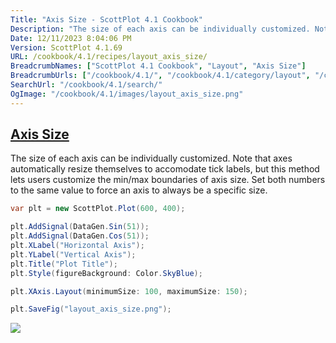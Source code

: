 ```yaml
---
Title: "Axis Size - ScottPlot 4.1 Cookbook"
Description: "The size of each axis can be individually customized. Note that axes automatically resize themselves to accomodate tick labels, but this method lets users customize the min/max boundaries of axis size. Set both numbers to the same value to force an axis to always be a specific size."
Date: 12/11/2023 8:04:06 PM
Version: ScottPlot 4.1.69
URL: /cookbook/4.1/recipes/layout_axis_size/
BreadcrumbNames: ["ScottPlot 4.1 Cookbook", "Layout", "Axis Size"]
BreadcrumbUrls: ["/cookbook/4.1/", "/cookbook/4.1/category/layout", "/cookbook/4.1/recipes/layout_axis_size/"]
SearchUrl: "/cookbook/4.1/search/"
OgImage: "/cookbook/4.1/images/layout_axis_size.png"
---
```


<h2><a href='/cookbook/4.1/recipes/layout_axis_size/'>Axis Size</a></h2>

The size of each axis can be individually customized. Note that axes automatically resize themselves to accomodate tick labels, but this method lets users customize the min/max boundaries of axis size. Set both numbers to the same value to force an axis to always be a specific size.

```cs
var plt = new ScottPlot.Plot(600, 400);

plt.AddSignal(DataGen.Sin(51));
plt.AddSignal(DataGen.Cos(51));
plt.XLabel("Horizontal Axis");
plt.YLabel("Vertical Axis");
plt.Title("Plot Title");
plt.Style(figureBackground: Color.SkyBlue);

plt.XAxis.Layout(minimumSize: 100, maximumSize: 150);

plt.SaveFig("layout_axis_size.png");
```

<img src='../../images/layout_axis_size.png' class='d-block mx-auto my-5' />


